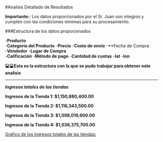 #Analisis Detallado de Resultados

**Importante:**:  Los datos proporcionados por el Sr. Juan son integros y cumplen con las condiciones minimas para su procesamiento.

###Estructura de los datos propocionados

-**Producto**	
-**Categoría del Producto**
-**Precio**
-**Costo de envío**
-**Fecha de Compra	
-**Vendedor**
-**Lugar de Compra**	
-**Calificación**
-**Método de pago**
-**Cantidad de cuotas**
-**lat**
-**lon**

**💻💻Esta es la estructura con la que se pudo trabajar para obtener este analisis**


---

***Ingresos totales de las tiendas***

 **Ingresos de la Tienda 1: $1,150,880,400.00**

 **Ingresos de la Tienda 2: $1,116,343,500.00**

 **Ingresos de la Tienda 3: $1,098,019,600.00**

 **Ingresos de la Tienda 4: $1,038,375,700.00**

[Grafico de los ingresos totales de las tiendas: ](Graficos/ingresos_totales_tiendas.png)